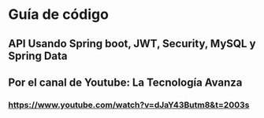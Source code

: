 # Guía de código
## API Usando Spring boot, JWT, Security, MySQL y Spring Data
## Por el canal de Youtube: La Tecnología Avanza
### https://www.youtube.com/watch?v=dJaY43Butm8&t=2003s